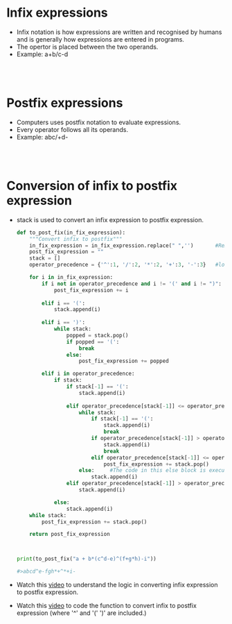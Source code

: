 # Infix expressions

* Infix notation is how expressions are written and recognised by humans and is generally how expressions are entered in programs.
* The opertor is placed between the two operands.
* Example: a+b/c-d

<br>
<br>

# Postfix expressions

* Computers uses postfix notation to evaluate expressions.
* Every operator follows all its operands.
* Example: abc/+d-

<br>
<br>

# Conversion of infix to postfix expression

* stack is used to convert an infix expression to postfix expression.
    ```python
    def to_post_fix(in_fix_expression):
        """Convert infix to postfix"""
        in_fix_expression = in_fix_expression.replace(" ",'')       #Remove all whitespace
        post_fix_expression = ""
        stack = []
        operator_precedence = {'^':1, '/':2, '*':2, '+':3, '-':3}   #lower the 'value' higher the priority for the 'key'

        for i in in_fix_expression:
            if i not in operator_precedence and i != '(' and i != ")":
                post_fix_expression += i
            
            elif i == '(':
                stack.append(i)
            
            elif i == ')':
                while stack:
                    popped = stack.pop()
                    if popped == '(':
                        break
                    else:
                        post_fix_expression += popped

            elif i in operator_precedence:
                if stack:
                    if stack[-1] == '(':
                        stack.append(i)
                    
                    elif operator_precedence[stack[-1]] <= operator_precedence[i]:
                        while stack:
                            if stack[-1] == '(':
                                stack.append(i)
                                break
                            if operator_precedence[stack[-1]] > operator_precedence[i]:
                                stack.append(i)
                                break
                            elif operator_precedence[stack[-1]] <= operator_precedence[i]:
                                post_fix_expression += stack.pop()
                        else:     #The code in this else block is executed only if the while loop terminates without the break statement!
                            stack.append(i)
                    elif operator_precedence[stack[-1]] > operator_precedence[i]:
                        stack.append(i)

                else:
                    stack.append(i)  
        while stack:
            post_fix_expression += stack.pop()

        return post_fix_expression



    print(to_post_fix("a + b*(c^d-e)^(f+g*h)-i"))

    #>abcd^e-fgh*+^*+i-
    ```

* Watch this [video](https://www.youtube.com/watch?v=kKSENzdu7bE&list=PL1XjRDnU2tOjIgT7L1pzc-un9M78SkcWh&index=50 ) to understand the logic in converting infix expression to postfix expression.

* Watch this [video](https://www.youtube.com/watch?v=ymG0zxuC__I) to code the function to convert infix to postfix expression (where '^' and '(' ')' are included.)

